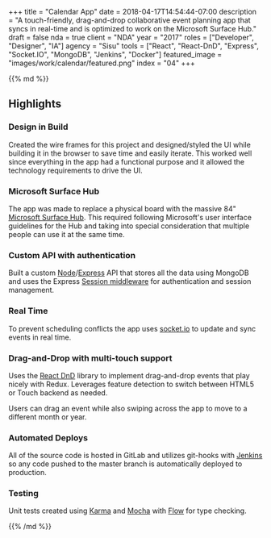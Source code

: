+++
title = "Calendar App"
date = 2018-04-17T14:54:44-07:00
description = "A touch-friendly, drag-and-drop collaborative event planning app that syncs in real-time and is optimized to work on the Microsoft Surface Hub."
draft = false
nda = true
client = "NDA"
year = "2017"
roles = ["Developer", "Designer", "IA"]
agency = "Sisu"
tools = ["React", "React-DnD", "Express", "Socket.IO", "MongoDB", "Jenkins", "Docker"]
featured_image = "images/work/calendar/featured.png"
index = "04"
+++

<div class="markdown post__column">
{{% md %}}

## Highlights

### Design in Build

Created the wire frames for this project and designed/styled the UI while building it in the browser to save time and easily iterate. This worked well since everything in the app had a functional purpose and it allowed the technology requirements to drive the UI.

### Microsoft Surface Hub

The app was made to replace a physical board with the massive 84" [Microsoft Surface Hub](https://www.microsoft.com/en-us/surface/business/surface-hub). This required following Microsoft's user interface guidelines for the Hub and taking into special consideration that multiple people can use it at the same time.

### Custom API with authentication

Built a custom [Node](https://nodejs.org/en/)/[Express](https://expressjs.com/) API that stores all the data using MongoDB and uses the Express [Session middleware](https://github.com/expressjs/session) for authentication and session management.

### Real Time

To prevent scheduling conflicts the app uses [socket.io](https://socket.io/get-started/chat) to update and sync events in real time.

### Drag-and-Drop with multi-touch support

Uses the [React DnD](https://github.com/react-dnd/react-dnd) library to implement drag-and-drop events that play nicely with Redux. Leverages feature detection to switch between HTML5 or Touch backend as needed.

Users can drag an event while also swiping across the app to move to a different month or year.

### Automated Deploys

All of the source code is hosted in GitLab and utilizes git-hooks with [Jenkins](https://jenkins.io/) so any code pushed to the master branch is automatically deployed to production.

### Testing

Unit tests created using [Karma](https://karma-runner.github.io/2.0/index.html) and [Mocha](https://mochajs.org/) with [Flow](https://flow.org/) for type checking.

{{% /md %}}
</div>
